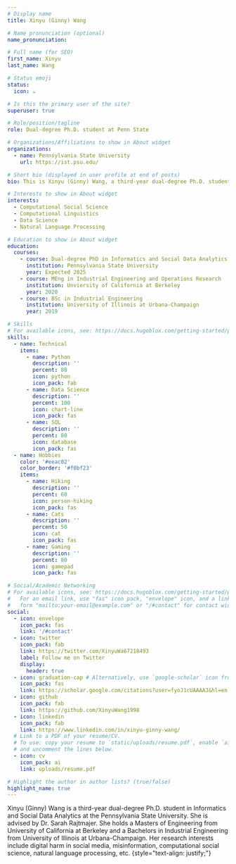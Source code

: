 ```yaml
---
# Display name
title: Xinyu (Ginny) Wang 

# Name pronunciation (optional)
name_pronunciation: 

# Full name (for SEO)
first_name: Xinyu
last_name: Wang

# Status emoji
status:
  icon: ☕️

# Is this the primary user of the site?
superuser: true

# Role/position/tagline
role: Dual-degree Ph.D. student at Penn State

# Organizations/Affiliations to show in About widget
organizations:
  - name: Pennsylvania State University
    url: https://ist.psu.edu/

# Short bio (displayed in user profile at end of posts)
bio: This is Xinyu (Ginny) Wang, a third-year dual-degree Ph.D. student in Informatics and Social Data Analytics at the Pennsylvania State University. I am honored to be advised by Dr. Sarah Rajtmajer. My research interests include digital harm in social media, misinformation, computational social science, natural language processing, etc.

# Interests to show in About widget
interests:
  - Computational Social Science
  - Computational Linguistics
  - Data Science
  - Natural Language Processing

# Education to show in About widget
education:
  courses:
    - course: Dual-degree PhD in Informatics and Social Data Analytics
      institution: Pennsylvania State University
      year: Expected 2025
    - course: MEng in Industrial Engineering and Operations Research
      institution: Unviersity of California at Berkeley
      year: 2020
    - course: BSc in Industrial Engineering
      institution: University of Illinois at Urbana-Champaign
      year: 2019

# Skills
# For available icons, see: https://docs.hugoblox.com/getting-started/page-builder/#icons
skills:
  - name: Technical
    items:
      - name: Python
        description: ''
        percent: 80
        icon: python
        icon_pack: fab
      - name: Data Science
        description: ''
        percent: 100
        icon: chart-line
        icon_pack: fas
      - name: SQL
        description: ''
        percent: 80
        icon: database
        icon_pack: fas
  - name: Hobbies
    color: '#eeac02'
    color_border: '#f0bf23'
    items:
      - name: Hiking
        description: ''
        percent: 60
        icon: person-hiking
        icon_pack: fas
      - name: Cats
        description: ''
        percent: 50
        icon: cat
        icon_pack: fas
      - name: Gaming
        description: ''
        percent: 80
        icon: gamepad
        icon_pack: fas

# Social/Academic Networking
# For available icons, see: https://docs.hugoblox.com/getting-started/page-builder/#icons
#   For an email link, use "fas" icon pack, "envelope" icon, and a link in the
#   form "mailto:your-email@example.com" or "/#contact" for contact widget.
social:
  - icon: envelope
    icon_pack: fas
    link: '/#contact'
  - icon: twitter
    icon_pack: fab
    link: https://twitter.com/XinyuWa67218493
    label: Follow me on Twitter
    display:
      header: true
  - icon: graduation-cap # Alternatively, use `google-scholar` icon from `ai` icon pack
    icon_pack: fas
    link: https://scholar.google.com/citations?user=fyoJ1cUAAAAJ&hl=en
  - icon: github
    icon_pack: fab
    link: https://github.com/XinyuWang1998
  - icon: linkedin
    icon_pack: fab
    link: https://www.linkedin.com/in/xinyu-ginny-wang/
  # Link to a PDF of your resume/CV.
  # To use: copy your resume to `static/uploads/resume.pdf`, enable `ai` icons in `params.yaml`,
  # and uncomment the lines below.
  - icon: cv
    icon_pack: ai
    link: uploads/resume.pdf

# Highlight the author in author lists? (true/false)
highlight_name: true
---
```


Xinyu (Ginny) Wang is a third-year dual-degree Ph.D. student in Informatics and Social Data Analytics at the Pennsylvania State University. She is advised by Dr. Sarah Rajtmajer. She holds a Masters of Engineering from University of California at Berkeley and a Bachelors in Industrial Engineering from University of Illinois at Urbana-Champaign.  Her research interests include digital harm in social media, misinformation, computational social science, natural language processing, etc. 
{style="text-align: justify;"}
